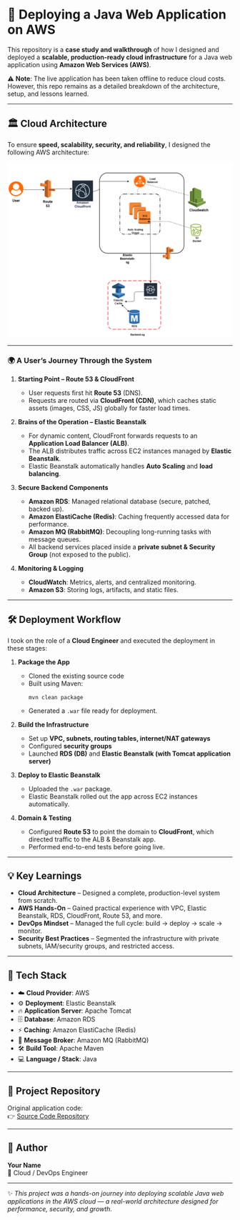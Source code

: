 # 🚀 Deploying a Java Web Application on AWS

This repository is a **case study and walkthrough** of how I designed and deployed a **scalable, production-ready cloud infrastructure** for a Java web application using **Amazon Web Services (AWS)**.  

⚠️ **Note**: The live application has been taken offline to reduce cloud costs. However, this repo remains as a detailed breakdown of the architecture, setup, and lessons learned.

---

## 🏛️ Cloud Architecture

To ensure **speed, scalability, security, and reliability**, I designed the following AWS architecture:

![AWS Architecture Diagram](./architecure.png) <!-- You can add your diagram file here -->

---

### 🌍 A User’s Journey Through the System

1. **Starting Point – Route 53 & CloudFront**  
   - User requests first hit **Route 53** (DNS).  
   - Requests are routed via **CloudFront (CDN)**, which caches static assets (images, CSS, JS) globally for faster load times.  

2. **Brains of the Operation – Elastic Beanstalk**  
   - For dynamic content, CloudFront forwards requests to an **Application Load Balancer (ALB)**.  
   - The ALB distributes traffic across EC2 instances managed by **Elastic Beanstalk**.  
   - Elastic Beanstalk automatically handles **Auto Scaling** and **load balancing**.  

3. **Secure Backend Components**  
   - **Amazon RDS**: Managed relational database (secure, patched, backed up).  
   - **Amazon ElastiCache (Redis)**: Caching frequently accessed data for performance.  
   - **Amazon MQ (RabbitMQ)**: Decoupling long-running tasks with message queues.  
   - All backend services placed inside a **private subnet & Security Group** (not exposed to the public).  

4. **Monitoring & Logging**  
   - **CloudWatch**: Metrics, alerts, and centralized monitoring.  
   - **Amazon S3**: Storing logs, artifacts, and static files.  

---

## 🛠️ Deployment Workflow

I took on the role of a **Cloud Engineer** and executed the deployment in these stages:

1. **Package the App**  
   - Cloned the existing source code  
   - Built using Maven:  
     ```
     mvn clean package
     ```  
   - Generated a `.war` file ready for deployment.  

2. **Build the Infrastructure**  
   - Set up **VPC, subnets, routing tables, internet/NAT gateways**  
   - Configured **security groups**  
   - Launched **RDS (DB)** and **Elastic Beanstalk (with Tomcat application server)**  

3. **Deploy to Elastic Beanstalk**  
   - Uploaded the `.war` package.  
   - Elastic Beanstalk rolled out the app across EC2 instances automatically.  

4. **Domain & Testing**  
   - Configured **Route 53** to point the domain to **CloudFront**, which directed traffic to the ALB & Beanstalk app.  
   - Performed end-to-end tests before going live.  

---

## 💡 Key Learnings

- **Cloud Architecture** – Designed a complete, production-level system from scratch.  
- **AWS Hands-On** – Gained practical experience with VPC, Elastic Beanstalk, RDS, CloudFront, Route 53, and more.  
- **DevOps Mindset** – Managed the full cycle: build → deploy → scale → monitor.  
- **Security Best Practices** – Segmented the infrastructure with private subnets, IAM/security groups, and restricted access.  

---

## 🧰 Tech Stack

- ☁️ **Cloud Provider**: AWS  
- ⚙️ **Deployment**: Elastic Beanstalk  
- 🔥 **Application Server**: Apache Tomcat  
- 🗄️ **Database**: Amazon RDS  
- ⚡ **Caching**: Amazon ElastiCache (Redis)  
- 📩 **Message Broker**: Amazon MQ (RabbitMQ)  
- 🛠️ **Build Tool**: Apache Maven  
- 💻 **Language / Stack**: Java  

---

## 📂 Project Repository

Original application code:  
👉 [Source Code Repository](https://github.com/hkhcoder/vprofile-project.git)  

---

## 👤 Author

**Your Name**  
💼 Cloud / DevOps Engineer  

---

✨ *This project was a hands-on journey into deploying scalable Java web applications in the AWS cloud — a real-world architecture designed for performance, security, and growth.*  


